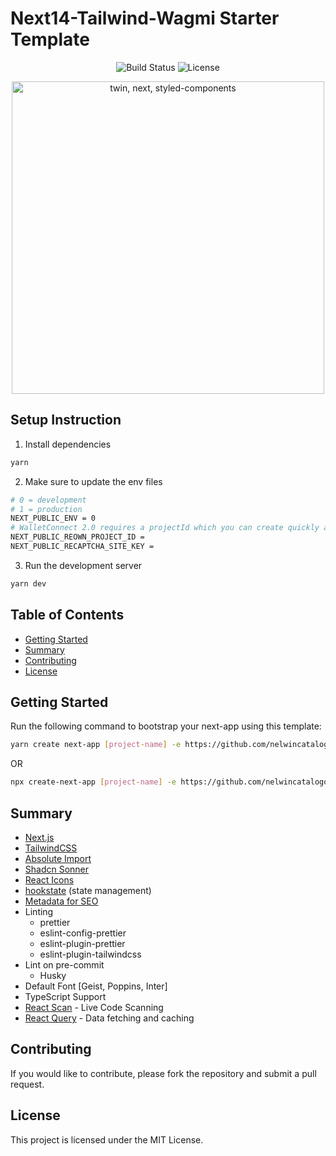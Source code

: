 # Next14-Tailwind-Wagmi Starter Template

<p align="center">
  <img src="https://img.shields.io/badge/build-passing-brightgreen" alt="Build Status" />
  <img src="https://img.shields.io/badge/license-MIT-blue" alt="License" />
</p>

<p align="center">
  <img src="https://miro.medium.com/max/1200/1*Y6mWTVoATSq7NGBN49HX9w.jpeg" alt="twin, next, styled-components" width="500">
</p>

## Setup Instruction

1. Install dependencies

```bash
yarn
```

2. Make sure to update the env files

```bash
# 0 = development
# 1 = production
NEXT_PUBLIC_ENV = 0
# WalletConnect 2.0 requires a projectId which you can create quickly and easily for free over at [WalletConnect Cloud](https://cloud.reown.com/sign-in).
NEXT_PUBLIC_REOWN_PROJECT_ID =
NEXT_PUBLIC_RECAPTCHA_SITE_KEY =
```

3. Run the development server

```bash
yarn dev
```

## Table of Contents

- [Getting Started](#getting-started)
- [Summary](#summary)
- [Contributing](#contributing)
- [License](#license)

## Getting Started

Run the following command to bootstrap your next-app using this template:

```bash
yarn create next-app [project-name] -e https://github.com/nelwincatalogo/next14-tailwind
```

OR

```bash
npx create-next-app [project-name] -e https://github.com/nelwincatalogo/next14-tailwind
```

## Summary

- [Next.js](https://nextjs.org)
- [TailwindCSS](https://tailwindcss.com/)
- [Absolute Import](https://nextjs.org/docs/advanced-features/module-path-aliases)
- [Shadcn Sonner](https://ui.shadcn.com/docs/components/sonner)
- [React Icons](https://react-icons.github.io/react-icons/search)
- [hookstate](https://hookstate.js.org/) (state management)
- [Metadata for SEO](https://nextjs.org/docs/app/api-reference/functions/generate-metadata)
- Linting
  - prettier
  - eslint-config-prettier
  - eslint-plugin-prettier
  - eslint-plugin-tailwindcss
- Lint on pre-commit
  - Husky
- Default Font [Geist, Poppins, Inter]
- TypeScript Support
- [React Scan](https://react-scan.com) - Live Code Scanning
- [React Query](https://tanstack.com/query/latest/docs/framework/react/installation) - Data fetching and caching

## Contributing

If you would like to contribute, please fork the repository and submit a pull request.

## License

This project is licensed under the MIT License.
